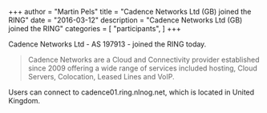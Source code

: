 +++
author = "Martin Pels"
title = "Cadence Networks Ltd (GB) joined the RING"
date = "2016-03-12"
description = "Cadence Networks Ltd (GB) joined the RING"
categories = [
    "participants",
]
+++

Cadence Networks Ltd - AS 197913 - joined the RING today.

> Cadence Networks are a Cloud and Connectivity provider established since 2009 offering a wide range of services included hosting, Cloud Servers, Colocation, Leased Lines and VoIP.

Users can connect to cadence01.ring.nlnog.net, which is located in United Kingdom.


